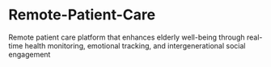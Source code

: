 # Remote-Patient-Care
Remote patient care platform that enhances elderly well-being through real-time health monitoring, emotional tracking, and intergenerational social engagement
